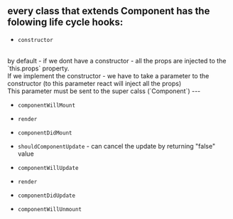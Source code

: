 #
## every class that extends Component has the folowing life cycle hooks:


* `constructor`
<br>
by default - if we dont have a constructor - all the props are injected to the `this.props` property.
<br>
If we implement the constructor - we have to take a parameter to the constructor (to this parameter react will inject all the props)
<br>
This parameter must be sent to the super calss (`Component`)
---

* `componentWillMount`

* `render`

* `componentDidMount`

* `shouldComponentUpdate` - can cancel the update by returning "false" value

* `componentWillUpdate`

* `render`

* `componentDidUpdate`

* `componentWillUnmount`








